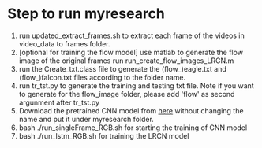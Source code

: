 # Step to run myresearch
1. run updated_extract_frames.sh to extract each frame of the videos in video_data to frames folder.
2. [optional for training the flow model] use matlab to generate the flow image of the original frames
run run_create_flow_images_LRCN.m
3. run the Create_txt.class file to generate the (flow_)eagle.txt and (flow_)falcon.txt files according to the folder name.
4. run tr_tst.py to generate the training and testing txt file. Note if you want to generate for the flow_image folder, please add 'flow' as second argunment after tr_tst.py 
5. Download the pretrained CNN model from [here](https://people.eecs.berkeley.edu/~lisa_anne/caffe_imagenet_hyb2_wr_rc_solver_sqrt_iter_310000) 
without changing the name and put it under myresearch folder.
6. bash ./run_singleFrame_RGB.sh for starting the training of CNN model
7. bash ./run_lstm_RGB.sh for training the LRCN model

